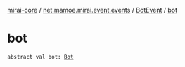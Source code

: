 [mirai-core](../../index.md) / [net.mamoe.mirai.event.events](../index.md) / [BotEvent](index.md) / [bot](./bot.md)

# bot

`abstract val bot: `[`Bot`](../../net.mamoe.mirai/-bot/index.md)